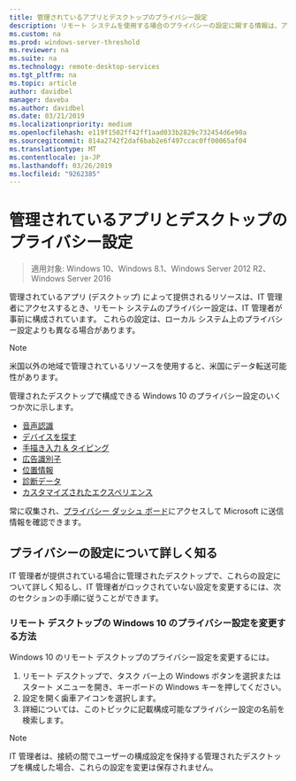 ```yaml
---
title: 管理されているアプリとデスクトップのプライバシー設定
description: リモート システムを使用する場合のプライバシーの設定に関する情報は、アプリとデスクトップを管理します。
ms.custom: na
ms.prod: windows-server-threshold
ms.reviewer: na
ms.suite: na
ms.technology: remote-desktop-services
ms.tgt_pltfrm: na
ms.topic: article
author: davidbel
manager: daveba
ms.author: davidbel
ms.date: 03/21/2019
ms.localizationpriority: medium
ms.openlocfilehash: e119f1502ff42ff1aad033b2829c732454d6e90a
ms.sourcegitcommit: 814a2742f2daf6bab2e6f497ccac0ff00065af04
ms.translationtype: MT
ms.contentlocale: ja-JP
ms.lasthandoff: 03/26/2019
ms.locfileid: "9262385"
---
```

# 管理されているアプリとデスクトップのプライバシー設定

>適用対象: Windows 10、Windows 8.1、Windows Server 2012 R2、Windows Server 2016

管理されているアプリ (デスクトップ) によって提供されるリソースは、IT 管理者にアクセスするとき、リモート システムのプライバシー設定は、IT 管理者が事前に構成されています。 これらの設定は、ローカル システム上のプライバシー設定よりも異なる場合があります。 

>[!NOTE]
>米国以外の地域で管理されているリソースを使用すると、米国にデータ転送可能性があります。

管理されたデスクトップで構成できる Windows 10 のプライバシー設定のいくつか次に示します。
- [音声認識](https://go.microsoft.com/fwlink/?linkid=874646)
- [デバイスを探す](https://go.microsoft.com/fwlink/?linkid=533063)
- [手描き入力 & タイピング](https://go.microsoft.com/fwlink/?linkid=874646)
- [広告識別子](https://go.microsoft.com/fwlink/?linkid=838419)
- [位置情報](https://go.microsoft.com/fwlink/?linkid=529987)
- [診断データ](https://go.microsoft.com/fwlink/?linkid=614828)
- [カスタマイズされたエクスペリエンス](https://go.microsoft.com/fwlink/?linkid=614828)

常に収集され、[プライバシー ダッシュ ボード](https://go.microsoft.com/fwlink/?linkid=864206)にアクセスして Microsoft に送信情報を確認できます。

## プライバシーの設定について詳しく知る

IT 管理者が提供されている場合に管理されたデスクトップで、これらの設定について詳しく知るし、IT 管理者がロックされていない設定を変更するには、次のセクションの手順に従うことができます。

### リモート デスクトップの Windows 10 のプライバシー設定を変更する方法

Windows 10 のリモート デスクトップのプライバシー設定を変更するには。

1. リモート デスクトップで、タスク バー上の Windows ボタンを選択またはスタート メニューを開き、キーボードの Windows キーを押してください。
2. 設定を開く歯車アイコンを選択します。
3. 詳細については、このトピックに記載構成可能なプライバシー設定の名前を検索します。

>[!NOTE]
> IT 管理者は、接続の間でユーザーの構成設定を保持する管理されたデスクトップを構成した場合、これらの設定を変更は保存されません。
